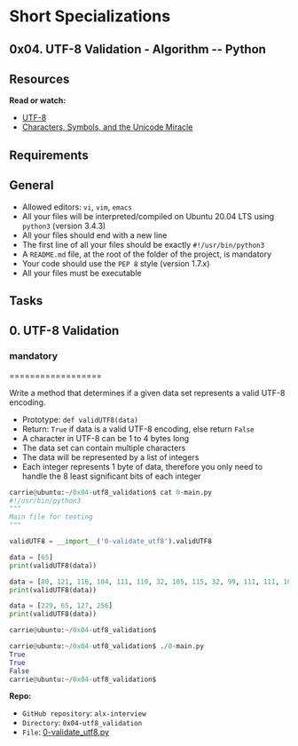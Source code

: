# Short Specializations

## 0x04. UTF-8 Validation - Algorithm -- Python

## Resources

**Read or watch:**

- [UTF-8](https://intranet.alxswe.com/rltoken/oqFi6P1hNvp9aSuNv---IQ)
- [Characters, Symbols, and the Unicode Miracle](https://intranet.alxswe.com/rltoken/d--jVK8sBSlhkosu7pFzdw)

## Requirements

## General

- Allowed editors: `vi`, `vim`, `emacs`
- All your files will be interpreted/compiled on Ubuntu 20.04 LTS using `python3` (version 3.4.3)
- All your files should end with a new line
- The first line of all your files should be exactly `#!/usr/bin/python3`
- A `README.md` file, at the root of the folder of the project, is mandatory
- Your code should use the `PEP 8` style (version 1.7.x)
- All your files must be executable

## Tasks

## 0. UTF-8 Validation

### mandatory

==================

Write a method that determines if a given data set represents a valid UTF-8 encoding.

- Prototype: `def validUTF8(data)`
- Return: `True` if data is a valid UTF-8 encoding, else return `False`
- A character in UTF-8 can be 1 to 4 bytes long
- The data set can contain multiple characters
- The data will be represented by a list of integers
- Each integer represents 1 byte of data, therefore you only need to handle the 8 least significant bits of each integer

```py
carrie@ubuntu:~/0x04-utf8_validation$ cat 0-main.py
#!/usr/bin/python3
"""
Main file for testing
"""

validUTF8 = __import__('0-validate_utf8').validUTF8

data = [65]
print(validUTF8(data))

data = [80, 121, 116, 104, 111, 110, 32, 105, 115, 32, 99, 111, 111, 108, 33]
print(validUTF8(data))

data = [229, 65, 127, 256]
print(validUTF8(data))

carrie@ubuntu:~/0x04-utf8_validation$
```

```py
carrie@ubuntu:~/0x04-utf8_validation$ ./0-main.py
True
True
False
carrie@ubuntu:~/0x04-utf8_validation$
```

**Repo:**

- `GitHub repository`: `alx-interview`
- `Directory`: `0x04-utf8_validation`
- `File`: [0-validate_utf8.py](./0-validate_utf8.py)

